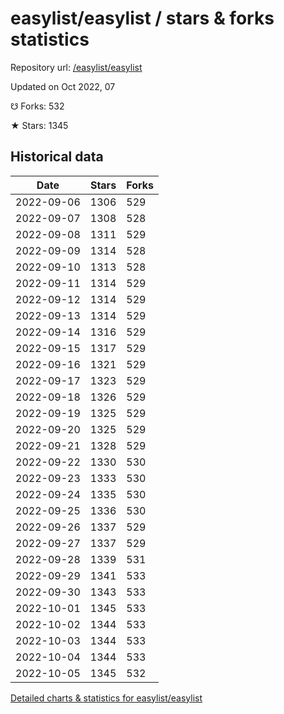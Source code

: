 # easylist/easylist / stars & forks statistics

Repository url: [/easylist/easylist](https://github.com/easylist/easylist)

Updated on Oct 2022, 07

☋ Forks: 532

★ Stars: 1345

## Historical data
| Date | Stars | Forks |
|------|-------|-------|
| 2022-09-06 | 1306 | 529 | 
| 2022-09-07 | 1308 | 528 | 
| 2022-09-08 | 1311 | 529 | 
| 2022-09-09 | 1314 | 528 | 
| 2022-09-10 | 1313 | 528 | 
| 2022-09-11 | 1314 | 529 | 
| 2022-09-12 | 1314 | 529 | 
| 2022-09-13 | 1314 | 529 | 
| 2022-09-14 | 1316 | 529 | 
| 2022-09-15 | 1317 | 529 | 
| 2022-09-16 | 1321 | 529 | 
| 2022-09-17 | 1323 | 529 | 
| 2022-09-18 | 1326 | 529 | 
| 2022-09-19 | 1325 | 529 | 
| 2022-09-20 | 1325 | 529 | 
| 2022-09-21 | 1328 | 529 | 
| 2022-09-22 | 1330 | 530 | 
| 2022-09-23 | 1333 | 530 | 
| 2022-09-24 | 1335 | 530 | 
| 2022-09-25 | 1336 | 530 | 
| 2022-09-26 | 1337 | 529 | 
| 2022-09-27 | 1337 | 529 | 
| 2022-09-28 | 1339 | 531 | 
| 2022-09-29 | 1341 | 533 | 
| 2022-09-30 | 1343 | 533 | 
| 2022-10-01 | 1345 | 533 | 
| 2022-10-02 | 1344 | 533 | 
| 2022-10-03 | 1344 | 533 | 
| 2022-10-04 | 1344 | 533 | 
| 2022-10-05 | 1345 | 532 | 


[Detailed charts & statistics for easylist/easylist](https://reviewgithub.com/rep/easylist/easylist)
